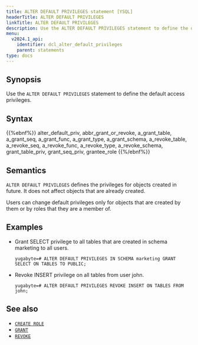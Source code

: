 ```yaml
---
title: ALTER DEFAULT PRIVILEGES statement [YSQL]
headerTitle: ALTER DEFAULT PRIVILEGES
linkTitle: ALTER DEFAULT PRIVILEGES
description: Use the ALTER DEFAULT PRIVILEGES statement to define the default access privileges.
menu:
  v2024.1_api:
    identifier: dcl_alter_default_privileges
    parent: statements
type: docs
---
```


## Synopsis

Use the `ALTER DEFAULT PRIVILEGES` statement to define the default access privileges.

## Syntax

{{%ebnf%}}
  alter_default_priv,
  abbr_grant_or_revoke,
  a_grant_table,
  a_grant_seq,
  a_grant_func,
  a_grant_type,
  a_grant_schema,
  a_revoke_table,
  a_revoke_seq,
  a_revoke_func,
  a_revoke_type,
  a_revoke_schema,
  grant_table_priv,
  grant_seq_priv,
  grantee_role
{{%/ebnf%}}

## Semantics

`ALTER DEFAULT PRIVILEGES` defines the privileges for objects created in future. It does not affect objects that are already created.

Users can change default privileges only for objects that are created by them or by roles that they are a member of.

## Examples

- Grant SELECT privilege to all tables that are created in schema marketing to all users.

  ```plpgsql
  yugabyte=# ALTER DEFAULT PRIVILEGES IN SCHEMA marketing GRANT SELECT ON TABLES TO PUBLIC;
  ```

- Revoke INSERT privilege on all tables from user john.

  ```plpgsql
  yugabyte=# ALTER DEFAULT PRIVILEGES REVOKE INSERT ON TABLES FROM john;
  ```

## See also

- [`CREATE ROLE`](../dcl_create_role)
- [`GRANT`](../dcl_grant)
- [`REVOKE`](../dcl_revoke)
